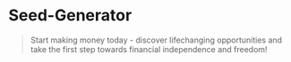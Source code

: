 # Seed-Generator
> Start making money today - discover lifechanging opportunities and take the first step towards financial independence and freedom!
